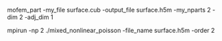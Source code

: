 mofem_part -my_file surface.cub -output_file surface.h5m -my_nparts 2 -dim 2 -adj_dim 1

mpirun -np 2 ./mixed_nonlinear_poisson -file_name surface.h5m -order 2